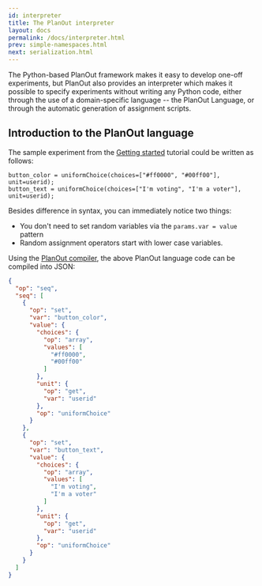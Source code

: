```yaml
---
id: interpreter
title: The PlanOut interpreter
layout: docs
permalink: /docs/interpreter.html
prev: simple-namespaces.html
next: serialization.html
---
```


The Python-based PlanOut framework makes it easy to develop one-off experiments,
but PlanOut also provides an interpreter which makes it possible to specify
experiments without writing any Python code, either through the use of a
domain-specific language -- the PlanOut Language, or through the automatic
generation of assignment scripts.


## Introduction to the PlanOut language
The sample experiment from the [Getting started](getting-started.html)
tutorial could be written as follows:

```
button_color = uniformChoice(choices=["#ff0000", "#00ff00"], unit=userid);
button_text = uniformChoice(choices=["I'm voting", "I'm a voter"], unit=userid);
```

Besides difference in syntax, you can immediately notice two things:

 * You don't need to set random variables via the `params.var = value` pattern
 * Random assignment operators start with lower case variables.


Using the [PlanOut compiler](http://facebook.github.io/planout/demo/planout-compiler.html),
the above PlanOut language code can be compiled into JSON:

```json
{
  "op": "seq",
  "seq": [
    {
      "op": "set",
      "var": "button_color",
      "value": {
        "choices": {
          "op": "array",
          "values": [
            "#ff0000",
            "#00ff00"
          ]
        },
        "unit": {
          "op": "get",
          "var": "userid"
        },
        "op": "uniformChoice"
      }
    },
    {
      "op": "set",
      "var": "button_text",
      "value": {
        "choices": {
          "op": "array",
          "values": [
            "I'm voting",
            "I'm a voter"
          ]
        },
        "unit": {
          "op": "get",
          "var": "userid"
        },
        "op": "uniformChoice"
      }
    }
  ]
}
```
